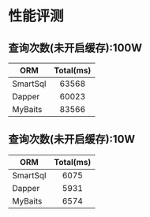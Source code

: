 #  性能评测

## 查询次数(未开启缓存):100W

| ORM | Total(ms) |
| --- | :---: |
| SmartSql | 63568 |
| Dapper | 60023 |
| MyBaits | 83566 |

## 查询次数(未开启缓存):10W

| ORM | Total(ms) |
| --- | :---: |
| SmartSql | 6075 |
| Dapper | 5931 |
| MyBaits | 6574 |